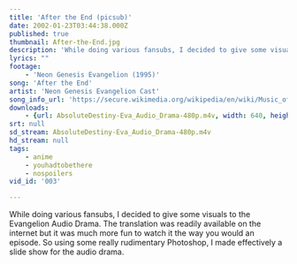 ```yaml
---
title: 'After the End (picsub)'
date: 2002-01-23T03:44:38.000Z
published: true
thumbnail: After-the-End.jpg
description: 'While doing various fansubs, I decided to give some visuals to the Evangelion Audio Drama. The translation was readily available on the internet but it was much more fun to watch it the way you would an episode. So using some really rudimentary Photoshop, I made effectively a slide show for the audio drama.'
lyrics: ""
footage:
    - 'Neon Genesis Evangelion (1995)'
song: 'After the End'
artist: 'Neon Genesis Evangelion Cast'
song_info_url: 'https://secure.wikimedia.org/wikipedia/en/wiki/Music_of_Neon_Genesis_Evangelion#Neon_Genesis_Evangelion_Addition'
downloads:
    - {url: AbsoluteDestiny-Eva_Audio_Drama-480p.m4v, width: 640, height: 480, mimetype: video/mp4}
srt: null
sd_stream: AbsoluteDestiny-Eva_Audio_Drama-480p.m4v
hd_stream: null
tags:
    - anime
    - youhadtobethere
    - nospoilers
vid_id: '003'

---
```

While doing various fansubs, I decided to give some visuals to the Evangelion Audio Drama. The translation was readily available on the internet but it was much more fun to watch it the way you would an episode. So using some really rudimentary Photoshop, I made effectively a slide show for the audio drama.